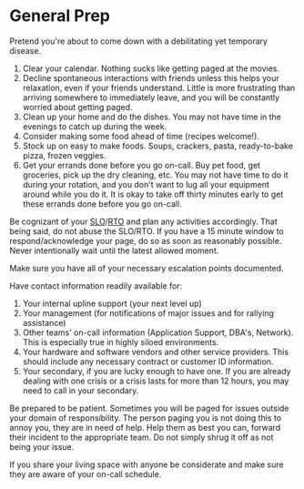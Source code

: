# General Prep

Pretend you're about to come down with a debilitating yet temporary disease.

1. Clear your calendar. Nothing sucks like getting paged at the movies.
2. Decline spontaneous interactions with friends unless this helps your relaxation, even if your friends understand. Little is more frustrating than arriving somewhere to immediately leave, and you will be constantly worried about getting paged.
3. Clean up your home and do the dishes. You may not have time in the evenings to catch up during the week.
4. Consider making some food ahead of time (recipes welcome!).
5. Stock up on easy to make foods. Soups, crackers, pasta, ready-to-bake pizza, frozen veggies.
6. Get your errands done before you go on-call. Buy pet food, get groceries, pick up the dry cleaning, etc. You may not have time to do it during your rotation, and you don't want to lug all your equipment around while you do it. It is okay to take off thirty minutes early to get these errands done before you go on-call.

Be cognizant of your [SLO](https://en.wikipedia.org/wiki/Service_level_objective)/[RTO](https://en.wikipedia.org/wiki/Recovery_time_objective) and plan any activities accordingly.  That being said, do not abuse the SLO/RTO.  If you have a 15 minute window to respond/acknowledge your page, do so as soon as reasonably possible.  Never intentionally wait until the latest allowed moment.

Make sure you have all of your necessary escalation points documented.

Have contact information readily available for:

1. Your internal upline support (your next level up)
2. Your management (for notifications of major issues and for rallying assistance)
3. Other teams' on-call information (Application Support, DBA's, Network).  This is especially true in highly siloed environments.
4. Your hardware and software vendors and other service providers.  This should include any necessary contract or customer ID information.
5. Your secondary, if you are lucky enough to have one. If you are already dealing with one crisis or a crisis lasts for more than 12 hours, you may need to call in your secondary.

Be prepared to be patient.  Sometimes you will be paged for issues outside your domain of responsibility.  The person paging you is not doing this to annoy you, they are in need of help.  Help them as best you can, forward their incident to the appropriate team.  Do not simply shrug it off as not being your issue.

If you share your living space with anyone be considerate and make sure they are aware of your on-call schedule.
